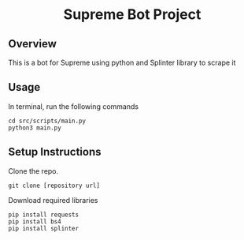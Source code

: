 <h1 align="center">
  Supreme Bot Project
</h1>

## Overview
This is a bot for Supreme using python and Splinter library to scrape it

## Usage
In terminal, run the following commands
```
cd src/scripts/main.py
python3 main.py
```

## Setup Instructions
Clone the repo.
```
git clone [repository url]
```

Download required libraries
```
pip install requests
pip install bs4
pip install splinter
```
